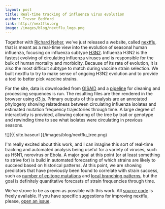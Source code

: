```yaml
---
layout: post
title: Real-time tracking of influenza virus evolution
author: Trevor Bedford
link: http://nextflu.org
image: /images/blog/nextflu_logo.png
---
```


Together with [Richard Neher](https://neherlab.wordpress.com/), we've just released a website, called [nextflu](http://nextflu.org), that is meant as a real-time view into the evolution of seasonal human influenza, focusing on influenza subtype [H3N2](http://en.wikipedia.org/wiki/Influenza_A_virus_subtype_H3N2). Influenza H3N2 is the fastest evolving of circulating influenza viruses and is responsible for the bulk of human mortality and morbidity. Because of its rate of evolution, it is also the most difficult subtype to match during vaccine strain selection. We built nextflu to try to make sense of ongoing H3N2 evolution and to provide a tool to better pick vaccine strains.

For the site, data is downloaded from [GISAID](http://gisaid.org) and a [pipeline](https://github.com/blab/nextflu/tree/master/augur) for cleaning and processing sequences is run. The resulting files are then rendered in the browser using [d3.js](http://d3js.org/). Primary outputs of this analysis are an annotated phylogeny showing relatedness between circulating influenza isolates and estimated mutation frequency trajectories through time. A large degree of interactivity is provided, allowing coloring of the tree by trait or genotype and rewinding time to see what isolates were circulating in previous seasons.

![]({{ site.baseurl }}/images/blog/nextflu_tree.png)

I'm really excited about this work, and I can imagine this sort of real-time tracking and automated analysis being useful for a variety of viruses, such as H5N1, norovirus or Ebola. A major goal at this point (or at least something to strive for) is build in automated forecasting of which strains are likely to succeed based on historical patterns. At this point, we are showing predictors that have previously been found to correlate with strain success, such as [number of epitope mutations](http://www.nature.com/nature/journal/v507/n7490/abs/nature13087.html) and [local branching patterns](http://elifesciences.org/content/3/e03568), but the goal is definitely quantitative forecasts of strain frequencies through time.

We've strove to be as open as possible with this work. All [source code](https://github.com/blab/nextflu) is freely available. If you have specific suggestions for improving nextflu, please, [open an issue](https://github.com/blab/nextflu/issues).
